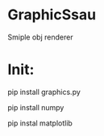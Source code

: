 # GraphicSsau
Smiple obj renderer

# Init:

pip install graphics.py

pip install numpy

pip instal matplotlib
